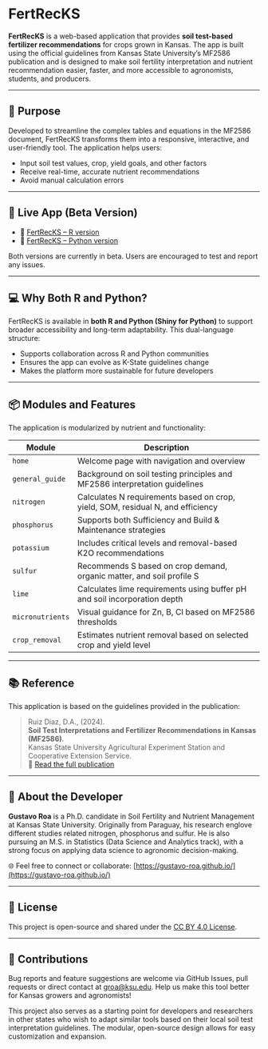 # FertRecKS

**FertRecKS** is a web-based application that provides **soil test-based fertilizer recommendations** for crops grown in Kansas. The app is built using the official guidelines from Kansas State University’s MF2586 publication and is designed to make soil fertility interpretation and nutrient recommendation easier, faster, and more accessible to agronomists, students, and producers.

---

## 🌾 Purpose

Developed to streamline the complex tables and equations in the MF2586 document, FertRecKS transforms them into a responsive, interactive, and user-friendly tool. The application helps users:

- Input soil test values, crop, yield goals, and other factors
- Receive real-time, accurate nutrient recommendations
- Avoid manual calculation errors

---

## 🚀 Live App (Beta Version)

- 🔗 [FertRecKS – R version](https://gustavo-roa.shinyapps.io/KS-Fertilizer-Recommendation-App-R/)
- 🔗 [FertRecKS – Python version](https://gustavo-roa.shinyapps.io/ks-fertilizer-recommendation-app-python1/)

Both versions are currently in beta. Users are encouraged to test and report any issues.

---

## 💻 Why Both R and Python?

FertRecKS is available in **both R and Python (Shiny for Python)** to support broader accessibility and long-term adaptability. This dual-language structure:

- Supports collaboration across R and Python communities
- Ensures the app can evolve as K-State guidelines change
- Makes the platform more sustainable for future developers

---

## 📦 Modules and Features

The application is modularized by nutrient and functionality:

| Module              | Description                                                                 |
|---------------------|-----------------------------------------------------------------------------|
| `home`              | Welcome page with navigation and overview                                   |
| `general_guide`     | Background on soil testing principles and MF2586 interpretation guidelines   |
| `nitrogen`          | Calculates N requirements based on crop, yield, SOM, residual N, and efficiency |
| `phosphorus`        | Supports both Sufficiency and Build & Maintenance strategies                 |
| `potassium`         | Includes critical levels and removal-based K2O recommendations               |
| `sulfur`            | Recommends S based on crop demand, organic matter, and soil profile S        |
| `lime`              | Calculates lime requirements using buffer pH and soil incorporation depth    |
| `micronutrients`    | Visual guidance for Zn, B, Cl based on MF2586 thresholds                     |
| `crop_removal`      | Estimates nutrient removal based on selected crop and yield level            |

---

## 📚 Reference

This application is based on the guidelines provided in the publication:

> Ruiz Diaz, D.A., (2024).  
> **Soil Test Interpretations and Fertilizer Recommendations in Kansas (MF2586)**.  
> Kansas State University Agricultural Experiment Station and Cooperative Extension Service.  
> 📄 [Read the full publication](https://bookstore.ksre.ksu.edu/pubs/soil-test-interpretations-and-fertilizer-recommendations_MF2586.pdf)

---

## 👤 About the Developer

**Gustavo Roa** is a Ph.D. candidate in Soil Fertility and Nutrient Management at Kansas State University. Originally from Paraguay, his research englove different studies related nitrogen, phosphorus and sulfur. He is also pursuing an M.S. in Statistics (Data Science and Analytics track), with a strong focus on applying data science to agronomic decision-making.

🌐 Feel free to connect or collaborate: [https://gustavo-roa.github.io/](https://gustavo-roa.github.io/)

---

## 📄 License

This project is open-source and shared under the [CC BY 4.0 License](https://creativecommons.org/licenses/by/4.0/).

---

## 🤝 Contributions

Bug reports and feature suggestions are welcome via GitHub Issues, pull requests or direct contact at groa@ksu.edu. Help us make this tool better for Kansas growers and agronomists!

This project also serves as a starting point for developers and researchers in other states who wish to adapt similar tools based on their local soil test interpretation guidelines. The modular, open-source design allows for easy customization and expansion.


